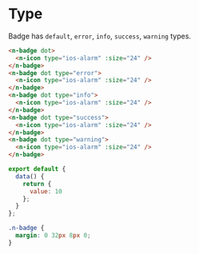 # Type
Badge has `default`, `error`, `info`, `success`, `warning` types.
```html
<n-badge dot>
  <n-icon type="ios-alarm" :size="24" />
</n-badge>
<n-badge dot type="error">
  <n-icon type="ios-alarm" :size="24" />
</n-badge>
<n-badge dot type="info">
  <n-icon type="ios-alarm" :size="24" />
</n-badge>
<n-badge dot type="success">
  <n-icon type="ios-alarm" :size="24" />
</n-badge>
<n-badge dot type="warning">
  <n-icon type="ios-alarm" :size="24" />
</n-badge>
```
```js
export default {
  data() {
    return {
      value: 10
    };
  }
};
```
```css
.n-badge {
  margin: 0 32px 8px 0;
}
```